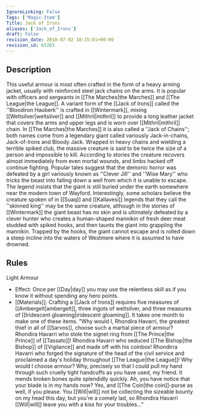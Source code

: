 ```yaml
---
IgnoreLinking: False
Tags: ['Magic-Item']
Title: Jack of Irons
aliases: ['Jack_of_Irons']
draft: False
revision_date: 2018-07-02 10:15:01+00:00
revision_id: 65203
---
```


## Description
This useful armour is most often crafted in the form of a heavy arming jacket, usually with reinforced steel jack chains on the arms. It is popular with officers and sergeants in [[The Marches|the Marches]] and [[The League|the League]]. A variant form of the [[Jack of Irons]] called the ''Bloodiron Hauberk'' is crafted in [[Wintermark]], mixing [[Weltsilver|weltsilver]] and [[Mithril|mithril]] to provide a long leather jacket that covers the arms and upper legs and is worn over [[Mithril|mithril]] chain.
In [[The Marches|the Marches]] it is also called a ''Jack of Chains''; both names come from a legendary giant called variously Jack-in-chains, Jack-of-Irons and Bloody Jack. Wrapped in heavy chains and wielding a terrible spiked club, the massive creature is said to be twice the size of a person and impossible to kill. According to stories the creature recovers almost immediately from even mortal wounds, and limbs hacked off continue fighting. Popular tales suggest that the demonic horror was defeated by a girl variously known as ''Clever Jill'' and ''Wise Mary'' who tricks the beast into falling down a well from which it is unable to escape. The legend insists that the giant is still buried under the earth somewhere near the modern town of Wayford. 
Interestingly, some scholars believe the creature spoken of in [[Suaq]] and [[Kallavesi]] legends that they call the ''skinned king'' may be the same creature, although in the stories of [[Wintermark]] the giant beast has no skin and is ultimately defeated by a clever hunter who creates a human-shaped mannikin of fresh deer meat studded with spiked hooks, and then taunts the giant into grappling the mannikin. Trapped by the hooks, the giant cannot escape and is rolled down a steep incline into the waters of Westmere where it is assumed to have drowned.
## Rules
Light Armour
* Effect: Once per [[Day|day]] you may use the relentless skill as if you know it without spending any hero points.
* [[Materials]]: Crafting a [[Jack of Irons]] requires five measures of [[Ambergelt|ambergelt]], three ingots of weltsilver, and three measures of [[Iridescent gloaming|iridescent gloaming]]. It takes one month to make one of these items.
"Why would I, Rhondira Havarri, the greatest thief in all of [[Sarvos]], choose such a martial piece of armour? Rhondira Havarri who stole the signet ring from [[The Prince|the Prince]] of [[Tassato]]! Rhondira Havarri who seduced [[The Bishop|the Bishop]] of [[Vigilance]] and made off with his coinbox! Rhondirra Havarri who forged the signature of the head of the civil service and proclaimed a day's holiday throughout [[The League|the League]]! Why would I choose armour? Why, precisely so that I could pull my hand through such cruelly tight handcuffs as you have used, my friend. It mends broken bones quite splendidly quickly. Ah, you have notice that your blade is in my hands now? Yes, and [[The Coin|the coin]]-purse as well, if you please. You [[Will|will]] not be collecting the sizeable bounty on my head this day, but you're a comely lad, so Rhondira Havarri [[Will|will]] leave you with a kiss for your troubles..."